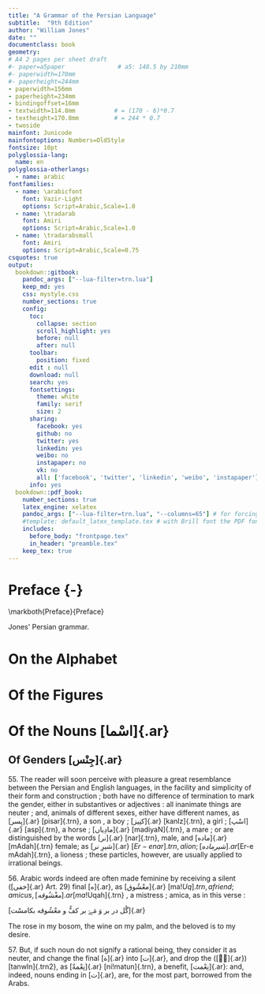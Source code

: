 ```yaml
---
title: "A Grammar of the Persian Language"
subtitle:  "9th Edition"
author: "William Jones"
date: ""
documentclass: book
geometry:
# A4 2 pages per sheet draft
#- paper=a5paper               # a5: 148.5 by 210mm
#- paperwidth=170mm
#- paperheight=244mm
- paperwidth=156mm
- paperheight=234mm
- bindingoffset=16mm
- textwidth=114.8mm           # = (170 - 6)*0.7
- textheight=170.8mm          # = 244 * 0.7
- twoside
mainfont: Junicode
mainfontoptions: Numbers=OldStyle
fontsize: 10pt
polyglossia-lang:
  name: en
polyglossia-otherlangs:
  - name: arabic
fontfamilies:
  - name: \arabicfont
    font: Vazir-Light
    options: Script=Arabic,Scale=1.0
  - name: \tradarab
    font: Amiri
    options: Script=Arabic,Scale=1.0
  - name: \tradarabsmall
    font: Amiri
    options: Script=Arabic,Scale=0.75
csquotes: true
output:
  bookdown::gitbook:
    pandoc_args: ["--lua-filter=trn.lua"]
    keep_md: yes
    css: mystyle.css
    number_sections: true
    config:
      toc:
        collapse: section
        scroll_highlight: yes
        before: null
        after: null
      toolbar:
        position: fixed
      edit : null
      download: null
      search: yes
      fontsettings:
        theme: white
        family: serif
        size: 2
      sharing:
        facebook: yes
        github: no
        twitter: yes
        linkedin: yes
        weibo: no
        instapaper: no
        vk: no
        all: ['facebook', 'twitter', 'linkedin', 'weibo', 'instapaper']
      info: yes
  bookdown::pdf_book:
    number_sections: true
    latex_engine: xelatex
    pandoc_args: ["--lua-filter=trn.lua", "--columns=65"] # for forcing word wrap in pipe tables
    #template: default_latex_template.tex # with Brill font the PDF font is too large and this needs to be uncommented. includes and in_header should then be commented
    includes:
      before_body: "frontpage.tex"
      in_header: "preamble.tex"
    keep_tex: true
---
```


# Preface {-}
<!--The following line is needed because Preface is an unnumbered chapter and otherwise fancy header will print the header text for the previous chapter "Contents"-->
\markboth{Preface}{Preface}

<!--to allow git describe to run-->

Jones' Persian grammar.

<!--chapter:end:index.Rmd-->

# On the Alphabet


<!--chapter:end:001.Rmd-->

# Of the Figures


<!--chapter:end:002.Rmd-->

# Of the Nouns [اسْما]{.ar}

## Of Genders [جِنْس]{.ar}

55\. The reader will soon perceive with pleasure a great resemblance 
between the Persian and English languages, in the facility and simplicity 
of their form and construction ; both have no difference of termination 
to mark the gender, either in substantives or adjectives : all inanimate 
things are neuter ; and, animals of different sexes, either have different 
names, as [پِسر]{.ar} [pisar]{.trn}, a son , a boy ; [کنِیز]{.ar} [kanIz]{.trn}, a girl ; [اسْپ]{.ar} [asp]{.trn}, a horse ; 
[مادِیاں]{.ar} [madiyaN]{.trn}, a mare ; or are distinguished by the words [نر]{.ar} [nar]{.trn}, male, 
and [ماده]{.ar} [mAdah]{.trn} female; as [شیرِ نر]{.ar} [$Er-e nar]{.trn}, a lion ; [شیرِ ماده]{.ar} [$Er-e mAdah]{.trn},
a lioness ; these particles, however, are usually applied to irrational beings. 

56\. Arabic words indeed are often made feminine by receiving a 
silent ([خفی]{.ar} Art. 29) final [ه]{.ar}, as [معْشُوق]{.ar} [ma!$Uq]{.trn}, a friend; amicus, 
[معْشُوقه]{.ar} [ma!$Uqah]{.trn} , a mistress ; amica, as in this verse : 

[گُل در بر وَ مَےْ بر کفُّ و معْشُوقه بکامسْت]{.ar}

The rose in my bosom, the wine on my palm, and the beloved is to my 
desire. 

57\. But, if such noun do not signify a rational being, they consider it 
as neuter, and change the final [ة]{.ar} into [ت]{.ar}, and drop the ([◌ٌ]{.ar}) [tanwIn]{.trn2}, as 
[نِعْمةٌ]{.ar} [ni!matun]{.trn}, a benefit, [نِعْمت]{.ar}: and, indeed, nouns ending in [ت]{.ar}, are, 
for the most part, borrowed from the Arabs. 



<!--chapter:end:003.Rmd-->


